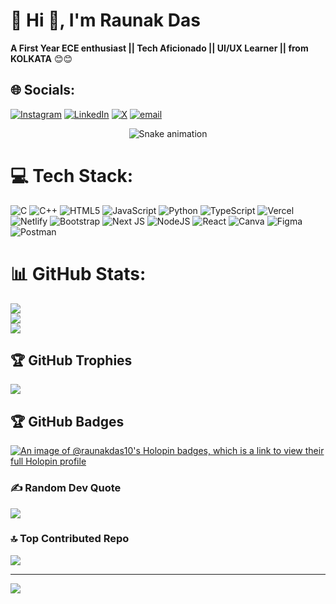 # 💫 Hi 👋, I'm Raunak Das
**A First Year ECE enthusiast || Tech Aficionado || UI/UX Learner || from KOLKATA** 😊😊
## 🌐 Socials:
[![Instagram](https://img.shields.io/badge/Instagram-%23E4405F.svg?logo=Instagram&logoColor=white)](https://instagram.com/_just.raunak10_) [![LinkedIn](https://img.shields.io/badge/LinkedIn-%230077B5.svg?logo=linkedin&logoColor=white)](https://linkedin.com/in/raunak-das-681428330) [![X](https://img.shields.io/badge/X-black.svg?logo=X&logoColor=white)](https://x.com/not_raunak10) [![email](https://img.shields.io/badge/Email-D14836?logo=gmail&logoColor=white)](mailto:raunak.msit.ece10@gmail.com) 

<!-- Snake Game Repo View -->

<div align="center">
  <img src="https://profile-readme-generator.com/assets/snake.svg" alt="Snake animation" />
</div>


# 💻 Tech Stack:
![C](https://img.shields.io/badge/c-%2300599C.svg?style=plastic&logo=c&logoColor=white) ![C++](https://img.shields.io/badge/c++-%2300599C.svg?style=plastic&logo=c%2B%2B&logoColor=white) ![HTML5](https://img.shields.io/badge/html5-%23E34F26.svg?style=plastic&logo=html5&logoColor=white) ![JavaScript](https://img.shields.io/badge/javascript-%23323330.svg?style=plastic&logo=javascript&logoColor=%23F7DF1E) ![Python](https://img.shields.io/badge/python-3670A0?style=plastic&logo=python&logoColor=ffdd54) ![TypeScript](https://img.shields.io/badge/typescript-%23007ACC.svg?style=plastic&logo=typescript&logoColor=white) ![Vercel](https://img.shields.io/badge/vercel-%23000000.svg?style=plastic&logo=vercel&logoColor=white) ![Netlify](https://img.shields.io/badge/netlify-%23000000.svg?style=plastic&logo=netlify&logoColor=#00C7B7) ![Bootstrap](https://img.shields.io/badge/bootstrap-%238511FA.svg?style=plastic&logo=bootstrap&logoColor=white) ![Next JS](https://img.shields.io/badge/Next-black?style=plastic&logo=next.js&logoColor=white) ![NodeJS](https://img.shields.io/badge/node.js-6DA55F?style=plastic&logo=node.js&logoColor=white) ![React](https://img.shields.io/badge/react-%2320232a.svg?style=plastic&logo=react&logoColor=%2361DAFB) ![Canva](https://img.shields.io/badge/Canva-%2300C4CC.svg?style=plastic&logo=Canva&logoColor=white) ![Figma](https://img.shields.io/badge/figma-%23F24E1E.svg?style=plastic&logo=figma&logoColor=white) ![Postman](https://img.shields.io/badge/Postman-FF6C37?style=plastic&logo=postman&logoColor=white)
# 📊 GitHub Stats:
![](https://github-readme-stats.vercel.app/api?username=RaunakDas10&theme=one_dark_pro&hide_border=false&include_all_commits=true&count_private=true)<br/>
![](https://nirzak-streak-stats.vercel.app/?user=RaunakDas10&theme=one_dark_pro&hide_border=false)<br/>
![](https://github-readme-stats.vercel.app/api/top-langs/?username=RaunakDas10&theme=one_dark_pro&hide_border=false&include_all_commits=true&count_private=true&layout=compact)

## 🏆 GitHub Trophies
![](https://github-profile-trophy.vercel.app/?username=RaunakDas10&theme=radical&no-frame=false&no-bg=true&margin-w=4)

## 🏆 GitHub Badges
[![An image of @raunakdas10's Holopin badges, which is a link to view their full Holopin profile](https://holopin.me/raunakdas10)](https://holopin.io/@raunakdas10)

### ✍️ Random Dev Quote
![](https://quotes-github-readme.vercel.app/api?type=horizontal&theme=radical)

### 🔝 Top Contributed Repo
![](https://github-contributor-stats.vercel.app/api?username=RaunakDas10&limit=5&theme=dark&combine_all_yearly_contributions=true)

---
[![](https://visitcount.itsvg.in/api?id=RaunakDas10&icon=0&color=5)](https://visitcount.itsvg.in)

<!-- Proudly created with GPRM ( https://gprm.itsvg.in ) -->
